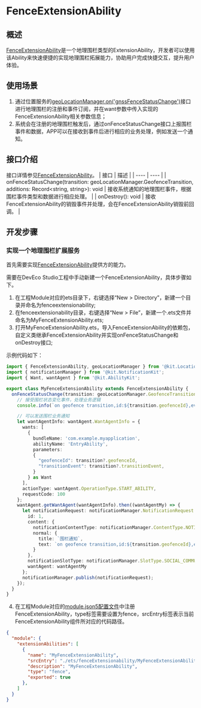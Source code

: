 # FenceExtensionAbility

## 概述
[FenceExtensionAbility](../reference/apis-location-kit/js-apis-app-ability-FenceExtensionAbility.md)是一个地理围栏类型的ExtensionAbility，开发者可以使用该Ability来快速便捷的实现地理围栏拓展能力，协助用户完成快捷交互，提升用户体验。

## 使用场景

1. 通过位置服务的[geoLocationManager.on('gnssFenceStatusChange')](../reference/apis-location-kit/js-apis-geoLocationManager.md#geolocationmanagerongnssfencestatuschange)接口进行地理围栏的注册和事件订阅，并在want参数中传入实现的FenceExtensionAbility相关参数信息；
2. 系统会在注册的地理围栏触发后，通过onFenceStatusChange接口上报围栏事件和数据，APP可以在接收到事件后进行相应的业务处理，例如发送一个通知。

## 接口介绍
接口详情参见[FenceExtensionAbility](../reference/apis-location-kit/js-apis-app-ability-FenceExtensionAbility.md)。
| 接口 | 描述 |
| ---- | ---- |
| onFenceStatusChange(transition: geoLocationManager.GeofenceTransition, additions: Record&lt;string, string&gt;): void  | 接收系统通知的地理围栏事件，根据围栏事件类型和数据进行相应处理。 |
| onDestroy(): void | 接收FenceExtensionAbility的销毁事件并处理，会在FenceExtensionAbility销毁前回调。 |

## 开发步骤

### 实现一个地理围栏扩展服务

首先需要实现[FenceExtensionAbility](../reference/apis-location-kit/js-apis-app-ability-FenceExtensionAbility.md)提供方的能力。

需要在DevEco Studio工程中手动新建一个FenceExtensionAbility，具体步骤如下。

1. 在工程Module对应的ets目录下，右键选择“New &gt; Directory”，新建一个目录并命名为fenceextensionability;
2. 在fenceextensionability目录，右键选择“New &gt; File”，新建一个.ets文件并命名为MyFenceExtensionAbility.ets;
3. 打开MyFenceExtensionAbility.ets，导入FenceExtensionAbility的依赖包，自定义类继承FenceExtensionAbility并实现onFenceStatusChange和onDestroy接口;

示例代码如下：

```ts
import { FenceExtensionAbility, geoLocationManager } from '@kit.LocationKit';
import { notificationManager } from '@kit.NotificationKit';
import { Want, wantAgent } from '@kit.AbilityKit';

export class MyFenceExtensionAbility extends FenceExtensionAbility {
  onFenceStatusChange(transition: geoLocationManager.GeofenceTransition, additions: Record<string, string>): void {
    // 接受围栏状态变化事件，处理业务逻辑
    console.info(`on geofence transition,id:${transition.geofenceId},event:${transition.transitionEvent},additions:${JSON.stringify(additions)}`);

    // 可以发送围栏业务通知
    let wantAgentInfo: wantAgent.WantAgentInfo = {
      wants: [
        {
          bundleName: 'com.example.myapplication',
          abilityName: 'EntryAbility',
          parameters:
          {
            "geofenceId": transition?.geofenceId,
            "transitionEvent": transition?.transitionEvent,
          }
        } as Want
      ],
      actionType: wantAgent.OperationType.START_ABILITY,
      requestCode: 100
    };
    wantAgent.getWantAgent(wantAgentInfo).then((wantAgentMy) => {
      let notificationRequest: notificationManager.NotificationRequest = {
        id: 1,
        content: {
          notificationContentType: notificationManager.ContentType.NOTIFICATION_CONTENT_BASIC_TEXT,
          normal: {
            title: `围栏通知`,
            text: `on geofence transition,id:${transition.geofenceId},event:${transition.transitionEvent},additions:${JSON.stringify(additions)}`,
          }
        },
        notificationSlotType: notificationManager.SlotType.SOCIAL_COMMUNICATION,
        wantAgent: wantAgentMy
      };
      notificationManager.publish(notificationRequest);
    });
  }
}
```

4. 在工程Module对应的[module.json5配置文件](../quick-start/module-configuration-file.md)中注册FenceExtensionAbility，type标签需要设置为fence，srcEntry标签表示当前FenceExtensionAbility组件所对应的代码路径。

```json
{
  "module": {
    "extensionAbilities": [
      {
        "name": "MyFenceExtensionAbility",
        "srcEntry": "./ets/fenceExtensionability/MyFenceExtensionAbility.ets",
        "description": "MyFenceExtensionAbility",
        "type": "fence",
        "exported": true
      },
    ]
  }
}
```